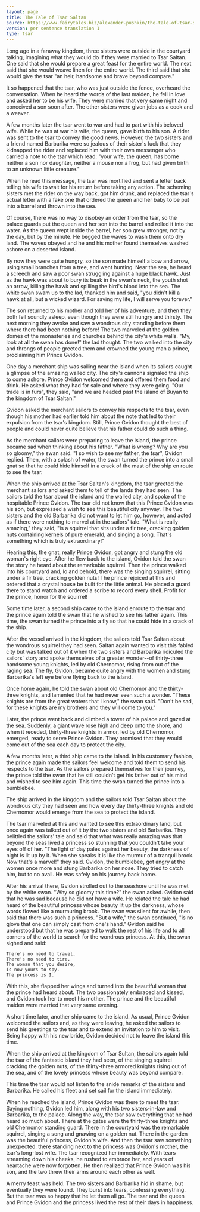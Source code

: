 ```yaml
---
layout: page
title: The Tale of Tsar Saltan 
source: https://www.fairytales.biz/alexander-pushkin/the-tale-of-tsar-saltan.html
version: per sentence translation 1
type: tsar
---
```


Long ago in a faraway kingdom, three sisters were outside in the courtyard talking, imagining what they would do if they were married to Tsar Saltan. One said that she would prepare a great feast for the entire world. The next said that she would weave linen for the entire world. The third said that she would give the tsar "an heir, handsome and brave beyond compare."

It so happened that the tsar, who was just outside the fence, overheard the conversation. When he heard the words of the last maiden, he fell in love and asked her to be his wife. They were married that very same night and conceived a son soon after. The other sisters were given jobs as a cook and a weaver.

A few months later the tsar went to war and had to part with his beloved wife. While he was at war his wife, the queen, gave birth to his son. A rider was sent to the tsar to convey the good news. However, the two sisters and a friend named Barbarika were so jealous of their sister's luck that they kidnapped the rider and replaced him with their own messenger who carried a note to the tsar which read: "your wife, the queen, has borne neither a son nor daughter, neither a mouse nor a frog, but had given birth to an unknown little creature."

When he read this message, the tsar was mortified and sent a letter back telling his wife to wait for his return before taking any action. The scheming sisters met the rider on the way back, got him drunk, and replaced the tsar's actual letter with a fake one that ordered the queen and her baby to be put into a barrel and thrown into the sea.

Of course, there was no way to disobey an order from the tsar, so the palace guards put the queen and her son into the barrel and rolled it into the water. As the queen wept inside the barrel, her son grew stronger, not by the day, but by the minute. He begged the waves to wash them onto dry land. The waves obeyed and he and his mother found themselves washed ashore on a deserted island.

By now they were quite hungry, so the son made himself a bow and arrow, using small branches from a tree, and went hunting. Near the sea, he heard a screech and saw a poor swan struggling against a huge black hawk. Just as the hawk was about to bury its beak in the swan's neck, the youth shot an arrow, killing the hawk and spilling the bird's blood into the sea. The white swan swam up to the lad, thanked him and said, "you didn't kill a hawk at all, but a wicked wizard. For saving my life, I will serve you forever."

The son returned to his mother and told her of his adventure, and then they both fell soundly asleep, even though they were still hungry and thirsty. The next morning they awoke and saw a wondrous city standing before them where there had been nothing before! The two marveled at the golden domes of the monasteries and churches behind the city's white walls. "My, look at all the swan has done!" the lad thought. The two walked into the city and throngs of people greeted them and crowned the young man a prince, proclaiming him Prince Gvidon.

One day a merchant ship was sailing near the island when its sailors caught a glimpse of the amazing walled city. The city's cannons signaled the ship to come ashore. Prince Gvidon welcomed them and offered them food and drink. He asked what they had for sale and where they were going. "Our trade is in furs", they said, "and we are headed past the island of Buyan to the kingdom of Tsar Saltan."

Gvidon asked the merchant sailors to convey his respects to the tsar, even though his mother had earlier told him about the note that led to their expulsion from the tsar's kingdom. Still, Prince Gvidon thought the best of people and could never quite believe that his father could do such a thing.

As the merchant sailors were preparing to leave the island, the prince became sad when thinking about his father. "What is wrong? Why are you so gloomy," the swan said. "I so wish to see my father, the tsar", Gvidon replied. Then, with a splash of water, the swan turned the prince into a small gnat so that he could hide himself in a crack of the mast of the ship en route to see the tsar.

When the ship arrived at the Tsar Saltan's kingdom, the tsar greeted the merchant sailors and asked them to tell of the lands they had seen. The sailors told the tsar about the island and the walled city, and spoke of the hospitable Prince Gvidon. The tsar did not know that this Prince Gvidon was his son, but expressed a wish to see this beautiful city anyway. The two sisters and the old Barbarika did not want to let him go, however, and acted as if there were nothing to marvel at in the sailors' tale. "What is really amazing," they said, "is a squirrel that sits under a fir tree, cracking golden nuts containing kernels of pure emerald, and singing a song. That's something which is truly extraordinary!"

Hearing this, the gnat, really Prince Gvidon, got angry and stung the old woman's right eye. After he flew back to the island, Gvidon told the swan the story he heard about the remarkable squirrel. Then the prince walked into his courtyard and, lo and behold, there was the singing squirrel, sitting under a fir tree, cracking golden nuts! The prince rejoiced at this and ordered that a crystal house be built for the little animal. He placed a guard there to stand watch and ordered a scribe to record every shell. Profit for the prince, honor for the squirrel!

Some time later, a second ship came to the island enroute to the tsar and the prince again told the swan that he wished to see his father again. This time, the swan turned the prince into a fly so that he could hide in a crack of the ship.

After the vessel arrived in the kingdom, the sailors told Tsar Saltan about the wondrous squirrel they had seen. Saltan again wanted to visit this fabled city but was talked out of it when the two sisters and Barbarika ridiculed the sailors' story and spoke themselves of a greater wonder--of thirty-three handsome young knights, led by old Chernomor, rising from out of the raging sea. The fly, Gvidon, became quite angry with the women and stung Barbarika's left eye before flying back to the island.

Once home again, he told the swan about old Chernomor and the thirty-three knights, and lamented that he had never seen such a wonder. "These knights are from the great waters that I know," the swan said. "Don't be sad, for these knights are my brothers and they will come to you."

Later, the prince went back and climbed a tower of his palace and gazed at the sea. Suddenly, a giant wave rose high and deep onto the shore, and when it receded, thirty-three knights in armor, led by old Chernomor, emerged, ready to serve Prince Gvidon. They promised that they would come out of the sea each day to protect the city.

A few months later, a third ship came to the island. In his customary fashion, the prince again made the sailors feel welcome and told them to send his respects to the tsar. As the sailors prepared themselves for their journey, the prince told the swan that he still couldn't get his father out of his mind and wished to see him again. This time the swan turned the prince into a bumblebee.

The ship arrived in the kingdom and the sailors told Tsar Saltan about the wondrous city they had seen and how every day thirty-three knights and old Chernomor would emerge from the sea to protect the island.

The tsar marveled at this and wanted to see this extraordinary land, but once again was talked out of it by the two sisters and old Barbarika. They belittled the sailors' tale and said that what was really amazing was that beyond the seas lived a princess so stunning that you couldn't take your eyes off of her. "The light of day pales against her beauty, the darkness of night is lit up by it. When she speaks it is like the murmur of a tranquil brook. Now that's a marvel!" they said. Gvidon, the bumblebee, got angry at the women once more and stung Barbarika on her nose. They tried to catch him, but to no avail. He was safely on his journey back home.

After his arrival there, Gvidon strolled out to the seashore until he was met by the white swan. "Why so gloomy this time?" the swan asked. Gvidon said that he was sad because he did not have a wife. He related the tale he had heard of the beautiful princess whose beauty lit up the darkness, whose words flowed like a murmuring brook. The swan was silent for awhile, then said that there was such a princess. "But a wife," the swan continued, "is no glove that one can simply cast from one's hand." Gvidon said he understood but that he was prepared to walk the rest of his life and to all corners of the world to search for the wondrous princess. At this, the swan sighed and said:

	There's no need to travel,
	There's no need to tire.
	The woman that you desire,
	Is now yours to spy.
	The princess is I.
    
With this, she flapped her wings and turned into the beautiful woman that the prince had heard about. The two passionately embraced and kissed, and Gvidon took her to meet his mother. The prince and the beautiful maiden were married that very same evening.

A short time later, another ship came to the island. As usual, Prince Gvidon welcomed the sailors and, as they were leaving, he asked the sailors to send his greetings to the tsar and to extend an invitation to him to visit. Being happy with his new bride, Gvidon decided not to leave the island this time.

When the ship arrived at the kingdom of Tsar Sultan, the sailors again told the tsar of the fantastic island they had seen, of the singing squirrel cracking the golden nuts, of the thirty-three armored knights rising out of the sea, and of the lovely princess whose beauty was beyond compare.

This time the tsar would not listen to the snide remarks of the sisters and Barbarika. He called his fleet and set sail for the island immediately.

When he reached the island, Prince Gvidon was there to meet the tsar. Saying nothing, Gvidon led him, along with his two sisters-in-law and Barbarika, to the palace. Along the way, the tsar saw everything that he had heard so much about. There at the gates were the thirty-three knights and old Chernomor standing guard. There in the courtyard was the remarkable squirrel, singing a song and gnawing on a golden nut. There in the garden was the beautiful princess, Gvidon's wife. And then the tsar saw something unexpected: there standing next to the princess was Gvidon's mother, the tsar's long-lost wife. The tsar recognized her immediately. With tears streaming down his cheeks, he rushed to embrace her, and years of heartache were now forgotten. He then realized that Prince Gvidon was his son, and the two threw their arms around each other as well.

A merry feast was held. The two sisters and Barbarika hid in shame, but eventually they were found. They burst into tears, confessing everything. But the tsar was so happy that he let them all go. The tsar and the queen and Prince Gvidon and the princess lived the rest of their days in happiness.